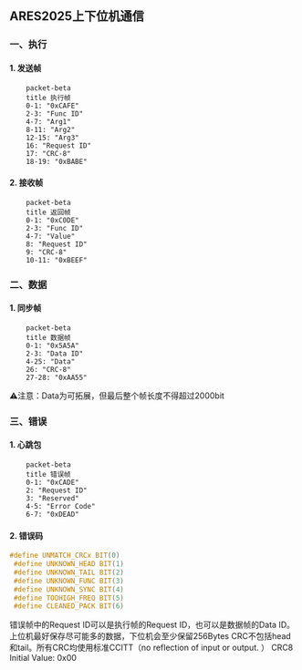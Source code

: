 ## ARES2025上下位机通信
### 一、执行
#### 1. 发送帧
```mermaid
	packet-beta
	title 执行帧
	0-1: "0xCAFE"
	2-3: "Func ID"
	4-7: "Arg1"
	8-11: "Arg2"
	12-15: "Arg3"
	16: "Request ID"
	17: "CRC-8"
	18-19: "0xBABE"
```
#### 2. 接收帧
```mermaid
	packet-beta
	title 返回帧
	0-1: "0xC0DE"
	2-3: "Func ID"
	4-7: "Value"
	8: "Request ID"
	9: "CRC-8"
	10-11: "0xBEEF"
```
### 二、数据
#### 1. 同步帧
```mermaid
	packet-beta
	title 数据帧
	0-1: "0x5A5A"
	2-3: "Data ID"
	4-25: "Data"
	26: "CRC-8"
	27-28: "0xAA55"
```
⚠️注意：Data为可拓展，但最后整个帧长度不得超过2000bit
### 三、错误
#### 1. 心跳包
```mermaid
	packet-beta
	title 错误帧
	0-1: "0xCADE"
	2: "Request ID"
	3: "Reserved"
	4-5: "Error Code"
	6-7: "0xDEAD"
```
#### 2. 错误码
```c
#define UNMATCH_CRCx BIT(0)
 #define UNKNOWN_HEAD BIT(1)
 #define UNKNOWN_TAIL BIT(2)
 #define UNKNOWN_FUNC BIT(3)
 #define UNKNOWN_SYNC BIT(4)
 #define TOOHIGH_FREQ BIT(5)
 #define CLEANED_PACK BIT(6)
```
错误帧中的Request ID可以是执行帧的Request ID，也可以是数据帧的Data ID。
上位机最好保存尽可能多的数据，下位机会至少保留256Bytes
CRC不包括head和tail。所有CRC均使用标准CCITT（no reflection of input or output. ）
CRC8 Initial Value: 0x00